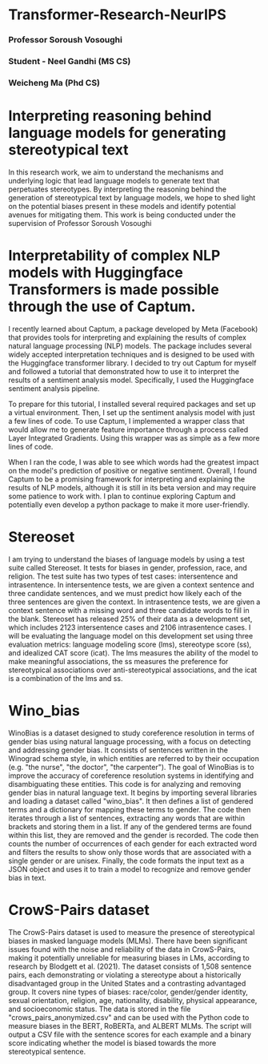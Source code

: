 # Transformer-Research-NeurIPS

### Professor Soroush Vosoughi
### Student - Neel Gandhi (MS CS)
###                    Weicheng Ma (Phd CS)
  



# **Interpreting reasoning behind language models for generating stereotypical text**

In this research work, we aim to understand the mechanisms and underlying logic that lead language models to generate text that perpetuates stereotypes. By interpreting the reasoning behind the generation of stereotypical text by language models, we hope to shed light on the potential biases present in these models and identify potential avenues for mitigating them. This work is being conducted under the supervision of Professor Soroush Vosoughi

# Interpretability of complex NLP models with Huggingface Transformers is made possible through the use of Captum.

I recently learned about Captum, a package developed by Meta (Facebook) that provides tools for interpreting and explaining the results of complex natural language processing (NLP) models. The package includes several widely accepted interpretation techniques and is designed to be used with the Huggingface transformer library. I decided to try out Captum for myself and followed a tutorial that demonstrated how to use it to interpret the results of a sentiment analysis model. Specifically, I used the Huggingface sentiment analysis pipeline.

To prepare for this tutorial, I installed several required packages and set up a virtual environment. Then, I set up the sentiment analysis model with just a few lines of code. To use Captum, I implemented a wrapper class that would allow me to generate feature importance through a process called Layer Integrated Gradients. Using this wrapper was as simple as a few more lines of code.

When I ran the code, I was able to see which words had the greatest impact on the model's prediction of positive or negative sentiment. Overall, I found Captum to be a promising framework for interpreting and explaining the results of NLP models, although it is still in its beta version and may require some patience to work with. I plan to continue exploring Captum and potentially even develop a python package to make it more user-friendly.

# Stereoset
I am trying to understand the biases of language models by using a test suite called Stereoset. It tests for biases in gender, profession, race, and religion. The test suite has two types of test cases: intersentence and intrasentence. In intersentence tests, we are given a context sentence and three candidate sentences, and we must predict how likely each of the three sentences are given the context. In intrasentence tests, we are given a context sentence with a missing word and three candidate words to fill in the blank. Stereoset has released 25% of their data as a development set, which includes 2123 intersentence cases and 2106 intrasentence cases. I will be evaluating the language model on this development set using three evaluation metrics: language modeling score (lms), stereotype score (ss), and idealized CAT score (icat). The lms measures the ability of the model to make meaningful associations, the ss measures the preference for stereotypical associations over anti-stereotypical associations, and the icat is a combination of the lms and ss.

# Wino_bias
WinoBias is a dataset designed to study coreference resolution in terms of gender bias using natural language processing, with a focus on detecting and addressing gender bias. It consists of sentences written in the Winograd schema style, in which entities are referred to by their occupation (e.g. "the nurse", "the doctor", "the carpenter"). The goal of WinoBias is to improve the accuracy of coreference resolution systems in identifying and disambiguating these entities.
This code is for analyzing and removing gender bias in natural language text. It begins by importing several libraries and loading a dataset called "wino_bias". It then defines a list of gendered terms and a dictionary for mapping these terms to gender. The code then iterates through a list of sentences, extracting any words that are within brackets and storing them in a list. If any of the gendered terms are found within this list, they are removed and the gender is recorded. The code then counts the number of occurrences of each gender for each extracted word and filters the results to show only those words that are associated with a single gender or are unisex. Finally, the code formats the input text as a JSON object and uses it to train a model to recognize and remove gender bias in text.


# CrowS-Pairs dataset
The CrowS-Pairs dataset is used to measure the presence of stereotypical biases in masked language models (MLMs). There have been significant issues found with the noise and reliability of the data in CrowS-Pairs, making it potentially unreliable for measuring biases in LMs, according to research by Blodgett et al. (2021). The dataset consists of 1,508 sentence pairs, each demonstrating or violating a stereotype about a historically disadvantaged group in the United States and a contrasting advantaged group. It covers nine types of biases: race/color, gender/gender identity, sexual orientation, religion, age, nationality, disability, physical appearance, and socioeconomic status. The data is stored in the file "crows_pairs_anonymized.csv" and can be used with the Python code to measure biases in the BERT, RoBERTa, and ALBERT MLMs. The script will output a CSV file with the sentence scores for each example and a binary score indicating whether the model is biased towards the more stereotypical sentence.





